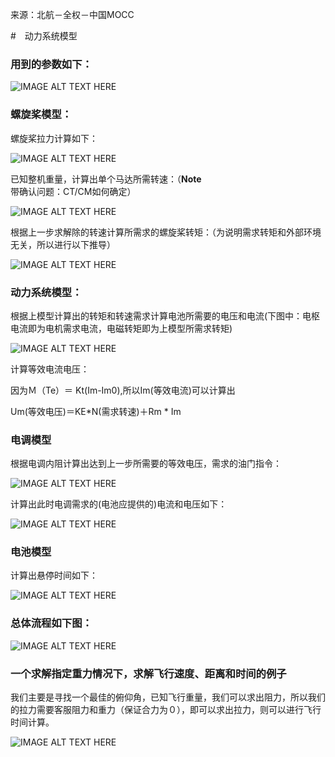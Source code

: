 来源：北航－全权－中国MOCC

#　动力系统模型

### 用到的参数如下：

![IMAGE ALT TEXT HERE](https://github.com/xdwgood/Navigation-and-control/blob/xdwgood-patch-1/168.png)

### 螺旋桨模型：

螺旋桨拉力计算如下：

![IMAGE ALT TEXT HERE](https://github.com/xdwgood/Navigation-and-control/blob/xdwgood-patch-1/166.png)

已知整机重量，计算出单个马达所需转速：（**Note**带确认问题：CT/CM如何确定）

![IMAGE ALT TEXT HERE](https://github.com/xdwgood/Navigation-and-control/blob/xdwgood-patch-1/167.png)

根据上一步求解除的转速计算所需求的螺旋桨转矩：（为说明需求转矩和外部环境无关，所以进行以下推导）

![IMAGE ALT TEXT HERE](https://github.com/xdwgood/Navigation-and-control/blob/xdwgood-patch-1/169.png)

### 动力系统模型：

根据上模型计算出的转矩和转速需求计算电池所需要的电压和电流(下图中：电枢电流即为电机需求电流，电磁转矩即为上模型所需求转矩)

![IMAGE ALT TEXT HERE](https://github.com/xdwgood/Navigation-and-control/blob/xdwgood-patch-1/170.png)

计算等效电流电压：

因为Ｍ（Te）＝ Kt(Im-Im0),所以Im(等效电流)可以计算出

Um(等效电压)＝KE*N(需求转速)＋Rm * Im

### 电调模型

根据电调内阻计算出达到上一步所需要的等效电压，需求的油门指令：

![IMAGE ALT TEXT HERE](https://github.com/xdwgood/Navigation-and-control/blob/xdwgood-patch-1/171.png)

计算出此时电调需求的(电池应提供的)电流和电压如下：

![IMAGE ALT TEXT HERE](https://github.com/xdwgood/Navigation-and-control/blob/xdwgood-patch-1/172.png)

### 电池模型

计算出悬停时间如下：

![IMAGE ALT TEXT HERE](https://github.com/xdwgood/Navigation-and-control/blob/xdwgood-patch-1/173.png)

### 总体流程如下图：

![IMAGE ALT TEXT HERE](https://github.com/xdwgood/Navigation-and-control/blob/xdwgood-patch-1/175.png)


### 一个求解指定重力情况下，求解飞行速度、距离和时间的例子

我们主要是寻找一个最佳的俯仰角，已知飞行重量，我们可以求出阻力，所以我们的拉力需要客服阻力和重力（保证合力为０），即可以求出拉力，则可以进行飞行时间计算。

![IMAGE ALT TEXT HERE](https://github.com/xdwgood/Navigation-and-control/blob/xdwgood-patch-1/174.png)
